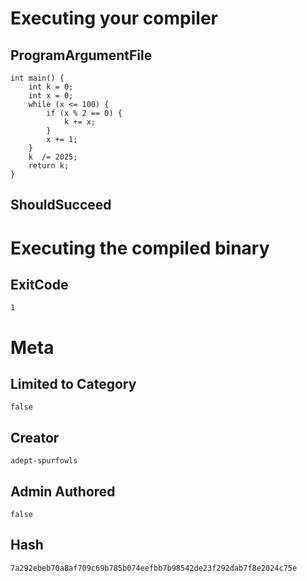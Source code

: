 # Executing your compiler

## ProgramArgumentFile

```
int main() {
    int k = 0;
    int x = 0;
    while (x <= 100) {
        if (x % 2 == 0) {
            k += x;
        } 
        x += 1;
    }
    k  /= 2025;
    return k;
}

```

## ShouldSucceed

# Executing the compiled binary

## ExitCode

```
1
```

# Meta

## Limited to Category

```
false
```

## Creator

```
adept-spurfowls
```

## Admin Authored

```
false
```

## Hash

```
7a292ebeb70a8af709c69b785b074eefbb7b98542de23f292dab7f8e2024c75e
```
